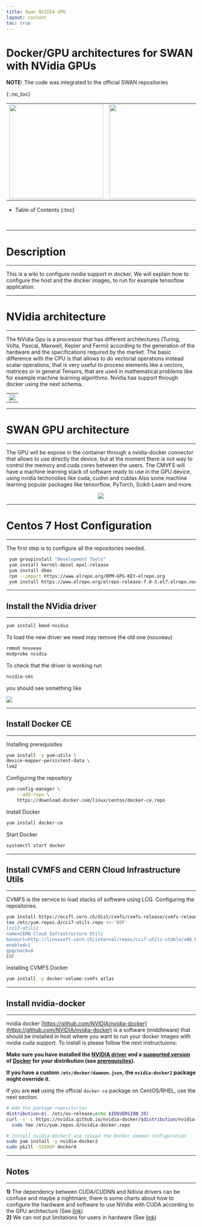 ```yaml
---
title: Swan NVIDIA GPU
layout: content
toc: true
---
```


# Docker/GPU architectures for SWAN with NVidia GPUs

**NOTE:** The code was integrated to the official SWAN repositories

{:.no_toc}

<table style="width:100%">
  <tr>
    <td colspan="2" style="text-align:center"><img src="{{ site.baseurl }}/img/logo_swan_letters.png" style="width:250px"/></td>
    <td style="text-align:center"><img src="{{ site.baseurl }}/img/nvidiacuda.png" style="width:250px" /></td>
  </tr>
</table>

* Table of Contents
{:toc}
<br>


-----------
# Description
-----------
This is a wiki to configure nvidia support in docker, We will explain how to configure the host and the docker images, to run for example tensoflow application.

-----------
# NVidia architecture
-----------
The NVidia Gpu is a processor that has different architectures (Turing, Volta, Pascal, Maxwell, Kepler and Fermi) according to the generation of the hardware and the specifications required by the market.
The basic difference with the CPU is that allows to do vectorial operations instead scalar operations, that is very useful to process elements like a vectors, matrices or in general Tensors, that are used in mathematical problems like for example machine learning algorithms.
Nvidia has support through docker using the next schema.


<table style="width:100%">
  <tr>
   <td style="text-align:center"><img src="https://devblogs.nvidia.com/wp-content/uploads/2016/06/nvidia-docker.png"  /></td>
  </tr>
</table>


-----------
# SWAN GPU architecture
-----------

The GPU will be expose in the container through a nvidia-docker connector that allows to use directly the device, but at the moment
there is not way to control the memory and cuda cores between the users.
The CMVFS will have a machine learning stack of software ready to use in the GPU device, using nvidia techonolies like cuda, cudnn and cublas 
Also some machine learning popular packages like tensorflow, PyTorch, Scikit-Learn  and more.
<center>
<img src='{{ site.baseurl }}/img/SWAN_GPU_ARCH.png' />
</center>


-----------
# Centos 7 Host Configuration
-----------

The first step is to configure all the repositories needed.
```sh
 yum groupinstall "Development Tools"
 yum install kernel-devel epel-release
 yum install dkms
 rpm --import https://www.elrepo.org/RPM-GPG-KEY-elrepo.org
 yum install https://www.elrepo.org/elrepo-release-7.0-3.el7.elrepo.noarch.rpm
```

-----------
## Install the NVidia driver
-----------

```sh
yum install kmod-nvidia
```

To load the new driver we need may remove the old one (nouveau)
```sh
rmmod nouveau
modprobe nvidia
```

To check that the driver is working run 
```sh
nvidia-smi
```

you should see something like

<img src='{{ site.baseurl }}/img/nvidia-smi-example.png'/>

-----------
## Install Docker CE
-----------

Installing prerequisites
```sh
yum install -y yum-utils \
device-mapper-persistent-data \
lvm2
```

Configuring the repository
```sh
yum-config-manager \
    --add-repo \
    https://download.docker.com/linux/centos/docker-ce.repo
```

Install Docker
```sh
yum install docker-ce
```

Start Docker
```sh
systemctl start docker
```

-----------
## Install CVMFS and CERN Cloud Infrastructure Utils
-----------

CVMFS is the service to load stacks of software using LCG.
Configuring the repositories.

```sh
yum install https://ecsft.cern.ch/dist/cvmfs/cvmfs-release/cvmfs-release-latest.noarch.rpm
tee /etc/yum.repos.d/cci7-utils.repo <<-'EOF'
[cci7-utils]
name=CERN Cloud Infrastructure Utils
baseurl=http://linuxsoft.cern.ch/internal/repos/cci7-utils-stable/x86_64/os/
enabled=1
gpgcheck=0
EOF
```

Installing CVMFS Docker

```sh
yum install -y docker-volume-cvmfs atlas
```

-----------
## Install nvidia-docker
-----------
nvidia docker [https://github.com/NVIDIA/nvidia-docker](https://github.com/NVIDIA/nvidia-docker) is a software (middleware) that should be installed in host where you want to run your docker images with nvidia cuda support.
To install is please follow the next instructuions:

**Make sure you have installed the [NVIDIA driver](https://github.com/NVIDIA/nvidia-docker/wiki/Frequently-Asked-Questions#how-do-i-install-the-nvidia-driver) and a [supported version](https://github.com/NVIDIA/nvidia-docker/wiki/Frequently-Asked-Questions#which-docker-packages-are-supported) of [Docker](https://docs.docker.com/engine/installation/) for your distribution (see [prerequisites](https://github.com/NVIDIA/nvidia-docker/wiki/Installation-(version-2.0)#prerequisites)).**

**If you have a custom `/etc/docker/daemon.json`, the `nvidia-docker2` package might override it.**  

If you are **not** using the official `docker-ce` package on CentOS/RHEL, use the next section.

```sh
# Add the package repositories
distribution=$(. /etc/os-release;echo $ID$VERSION_ID)
curl -s -L https://nvidia.github.io/nvidia-docker/$distribution/nvidia-docker.repo | \
  sudo tee /etc/yum.repos.d/nvidia-docker.repo

# Install nvidia-docker2 and reload the Docker daemon configuration
sudo yum install -y nvidia-docker2
sudo pkill -SIGHUP dockerd
```


-----------
## Notes
-----------
<b>1)</b> The dependency between CUDA/CUDNN and Ndivia drivers can be confuse and maybe a nightmare, there is some charts about how to configure the hardware and software to use NVidia with CUDA according to the GPU architecture (See [link](https://docs.nvidia.com/deploy/cuda-compatibility/index.html)) <br>
<b>2)</b> We can not put limitations for users in hardware (See [link](https://github.com/nvidia/nvidia-docker/wiki/Frequently-Asked-Questions#can-i-limit-the-gpu-resources-eg-bandwidth-memory-cuda-cores-taken-by-a-container)) <br>
